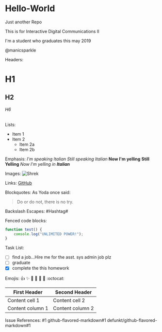 # Hello-World
Just another Repo

This is for Interactive Digital Communications II

I'm a student who graduates this may 2019

@manicsparkle

Headers:
# H1
## H2
###### H6

Lists:
* Item 1
* Item 2
    * Item 2a
    * Item 2b

Emphasis:
*I'm speaking Italian*
_Still speaking Italian_
**Now I'm yelling**
__Still Yelling__
*Now I'm yelling in **Italian*** 

Images:
![Shrek](https://upload.wikimedia.org/wikipedia/en/4/4d/Shrek_%28character%29.png)

Links:
[GitHub](http://github.com)

Blockquotes:
As Yoda once said:
> Do or do not, there is no try.

Backslash Escapes:
\#Hashtag\#

Fenced code blocks:
```javascript
function test() {
    console.log("UNLIMITED POWER!");
}
```

Task List:
- [ ] find a job...Hire me for the asst. sys admin job plz
- [ ] graduate
- [x] complete the this homework

Emojis:
:+1: :sparkles: :camel: :tada:
:rocket: :metal: :octocat: 

First Header | Second Header
------------ | -------------
Content cell 1 | Content cell 2
Content column 1 | Content column 2

Issue References:
#1
github-flavored-markdown#1
defunkt/github-flavored-markdown#1
